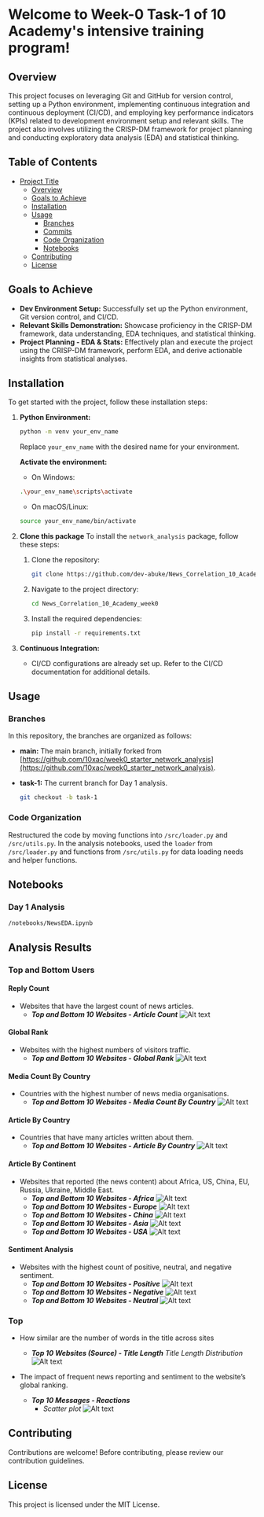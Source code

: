 # Welcome to Week-0 Task-1 of 10 Academy's intensive training program!

## Overview

This project focuses on leveraging Git and GitHub for version control, setting up a Python environment, implementing continuous integration and continuous deployment (CI/CD), and employing key performance indicators (KPIs) related to development environment setup and relevant skills. The project also involves utilizing the CRISP-DM framework for project planning and conducting exploratory data analysis (EDA) and statistical thinking.

## Table of Contents

- [Project Title](#Welcome-to-Week-0-Task-1-of-10-Academy's-intensive-training-program!)
  - [Overview](#overview)
  - [Goals to Achieve](#goals-to-achieve)
  - [Installation](#installation)
  - [Usage](#usage)
    - [Branches](#branches)
    - [Commits](#commits)
    - [Code Organization](#code-organization)
    - [Notebooks](#notebooks)
  - [Contributing](#contributing)
  - [License](#license)

## Goals to Achieve

- **Dev Environment Setup:** Successfully set up the Python environment, Git version control, and CI/CD.
- **Relevant Skills Demonstration:** Showcase proficiency in the CRISP-DM framework, data understanding, EDA techniques, and statistical thinking.
- **Project Planning - EDA & Stats:** Effectively plan and execute the project using the CRISP-DM framework, perform EDA, and derive actionable insights from statistical analyses.

## Installation

To get started with the project, follow these installation steps:

1. **Python Environment:**
    ```bash
    python -m venv your_env_name
    ```

    Replace `your_env_name` with the desired name for your environment.
    
    **Activate the environment:**

    - On Windows:

    ```bash
    .\your_env_name\scripts\activate
    ```

    - On macOS/Linux:

    ```bash
    source your_env_name/bin/activate
    ```

2. **Clone this package**
    To install the `network_analysis` package, follow these steps:

    1. Clone the repository:
        ```bash
        git clone https://github.com/dev-abuke/News_Correlation_10_Academy_week0.git
        ```
    2. Navigate to the project directory:
        ```bash
        cd News_Correlation_10_Academy_week0
        ```
    
    3. Install the required dependencies:
        ```bash
        pip install -r requirements.txt
        ```


3. **Continuous Integration:**
    - CI/CD configurations are already set up. Refer to the CI/CD documentation for additional details.

## Usage

### Branches

In this repository, the branches are organized as follows:

- **main:** The main branch, initially forked from [https://github.com/10xac/week0_starter_network_analysis](https://github.com/10xac/week0_starter_network_analysis).

- **task-1:** The current branch for Day 1 analysis. 

  ```bash
  git checkout -b task-1
    ```


### Code Organization

Restructured the code by moving functions into `/src/loader.py` and `/src/utils.py`. In the analysis notebooks, used the `loader` from `/src/loader.py` and functions from `/src/utils.py` for data loading needs and helper functions.

## Notebooks
### Day 1 Analysis
`/notebooks/NewsEDA.ipynb`

## Analysis Results

### Top and Bottom Users

#### Reply Count
- Websites that have the largest count of news articles.
  - ***Top and Bottom 10 Websites - Article Count***
  ![Alt text](screenshots/top10newsarticles.png)
#### Global Rank
- Websites with the highest numbers of visitors traffic.
  - ***Top and Bottom 10 Websites - Global Rank***
  ![Alt text](screenshots/globalrank_bysource.png)
#### Media Count By Country
- Countries with the highest number of news media organisations.
  - ***Top and Bottom 10 Websites - Media Count By Country***
  ![Alt text](screenshots/highestnumberofmediabycountry.png)
#### Article By Country
- Countries that have many articles written about them.
  - ***Top and Bottom 10 Websites - Article By Country***
![Alt text](screenshots/top10botom10countrymentions.png)
    
#### Article By Continent
- Websites that reported (the news content) about Africa, US, China, EU, Russia, Ukraine, Middle East.
  - ***Top and Bottom 10 Websites - Africa***
  ![Alt text](screenshots/africa.png)
  - ***Top and Bottom 10 Websites - Europe***
  ![Alt text](screenshots/europe.png)
  - ***Top and Bottom 10 Websites - China***
  ![Alt text](screenshots/china.png)
  - ***Top and Bottom 10 Websites - Asia***
  ![Alt text](screenshots/asia.png)
  - ***Top and Bottom 10 Websites - USA***
  ![Alt text](screenshots/USA.png)
#### Sentiment Analysis
- Websites with the highest count of positive, neutral, and negative sentiment.
  - ***Top and Bottom 10 Websites - Positive***
  ![Alt text](screenshots/positive_sentiment.png)
  - ***Top and Bottom 10 Websites - Negative***
  ![Alt text](screenshots/negative_sentiment.png)
  - ***Top and Bottom 10 Websites - Neutral***
  ![Alt text](screenshots/neutral_sentiment.png)

### Top 

- How similar are the number of words in the title  across sites
  - ***Top 10 Websites (Source) - Title Length***
  *Title Length Distribution*
  ![Alt text](screenshots/title_length_distribution.png)

- The impact of frequent news reporting and sentiment to the website’s global ranking.
  - ***Top 10 Messages - Reactions***
    - *Scatter plot*
    ![Alt text](screenshots/2dscatterplot.png)

## Contributing
Contributions are welcome! Before contributing, please review our contribution guidelines.

##  License
This project is licensed under the MIT License.
